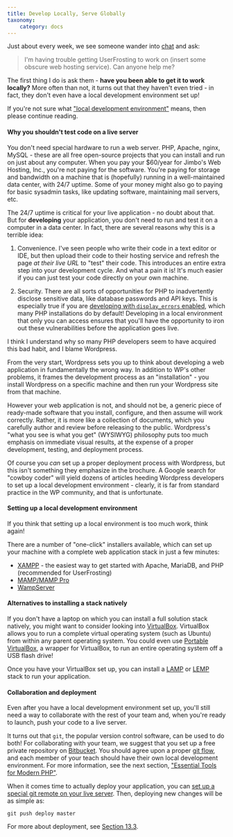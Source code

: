 ```yaml
---
title: Develop Locally, Serve Globally
taxonomy:
    category: docs
---
```


Just about every week, we see someone wander into [chat](https://chat.userfrosting.com) and ask:

> I'm having trouble getting UserFrosting to work on (insert some obscure web hosting service).  Can anyone help me?

The first thing I do is ask them - **have you been able to get it to work locally?**  More often than not, it turns out that they haven't even tried - in fact, they don't even have a local development environment set up!

If you're not sure what ["local development environment"](http://daraskolnick.com/developer-tip-tuesday-always-develop-locally/) means, then please continue reading.

#### Why you shouldn't test code on a live server 

You don't need special hardware to run a web server.  PHP, Apache, nginx, MySQL - these are all free open-source projects that you can install and run on just about any computer.  When you pay your $60/year for Jimbo's Web Hosting, Inc., you're not paying for the software.  You're paying for storage and bandwidth on a machine that is (hopefully) running in a well-maintained data center, with 24/7 uptime.  Some of your money might also go to paying for basic sysadmin tasks, like updating software, maintaining mail servers, etc.

The 24/7 uptime is critical for your live application - no doubt about that.  But for **developing** your application, you don't need 
to run and test it on a computer in a data center.  In fact, there are several reasons why this is a terrible idea:

1. Convenience.  I've seen people who write their code in a text editor or IDE, but then upload their code to their hosting service and refresh the page *at their live URL* to "test" their code.  This introduces an entire extra step into your development cycle.  And what a pain it is!  It's much easier if you can just test your code directly on your own machine.

2. Security.  There are all sorts of opportunities for PHP to inadvertently disclose sensitive data, like database passwords and API keys.  This is especially true if you are [developing with `display_errors` enabled](/background/server-side), which many PHP installations do by default!  Developing in a local environment that only you can access ensures that you'll have the opportunity to iron out these vulnerabilities before the application goes live.

I think I understand why so many PHP developers seem to have acquired this bad habit, and I blame Wordpress.  

From the very start, Wordpress sets you up to think about developing a web application in fundamentally the wrong way.  In addition to WP's other problems, it frames the development process as an "installation" - you install Wordpress on a specific machine and then run your Wordpress site from that machine.

However your web application is not, and should not be, a generic piece of ready-made software that you install, configure, and then assume will work correctly.  Rather, it is more like a collection of documents, which you carefully author and review before releasing to the public.  Wordpress's "what you see is what you get" (WYSIWYG) philosophy puts too much emphasis on immediate visual results, at the expense of a proper development, testing, and deployment process.

Of course you *can* set up a proper deployment process with Wordpress, but this isn't something they emphasize in the brochure.  A Google search for "cowboy coder" will yield dozens of articles heeding Wordpress developers to set up a local development environment - clearly, it is far from standard practice in the WP community, and that is unfortunate.

#### Setting up a local development environment

If you think that setting up a local environment is too much work, think again!

There are a number of "one-click" installers available, which can set up your machine with a complete web application stack in just a few minutes:

- [XAMPP](https://www.apachefriends.org/index.html) - the easiest way to get started with Apache, MariaDB, and PHP (recommended for UserFrosting)
- [MAMP/MAMP Pro](http://mamp.info)
- [WampServer](http://www.wampserver.com/en/)

#### Alternatives to installing a stack natively

If you don't have a laptop on which you can install a full solution stack natively, you might want to consider looking into [VirtualBox](https://www.virtualbox.org/manual/ch01.html).  VirtualBox allows you to run a complete virtual operating system (such as Ubuntu) from within any parent operating system.  You could even use [Portable VirtualBox](http://www.vbox.me/), a wrapper for VirtualBox, to run an entire operating system off a USB flash drive!

Once you have your VirtualBox set up, you can install a [LAMP](https://www.digitalocean.com/community/tutorials/how-to-install-linux-apache-mysql-php-lamp-stack-on-ubuntu-16-04) or [LEMP](https://www.digitalocean.com/community/tutorials/how-to-install-linux-nginx-mysql-php-lemp-stack-on-ubuntu-14-04) stack to run your application.

#### Collaboration and deployment

Even after you have a local development environment set up, you'll still need a way to collaborate with the rest of your team and, when you're ready to launch, push your code to a live server.

It turns out that `git`, the popular version control software, can be used to do both!  For collaborating with your team, we suggest that you set up a free private repository on [Bitbucket](https://bitbucket.org/).  You should agree upon a proper [git flow](http://nvie.com/posts/a-successful-git-branching-model/), and each member of your teach should have their own local development environment.  For more information, see the next section, ["Essential Tools for Modern PHP"](/basics/requirements/essential-tools-for-php).

When it comes time to actually deploy your application, you can [set up a special git remote on your live server](https://www.digitalocean.com/community/tutorials/how-to-set-up-automatic-deployment-with-git-with-a-vps).  Then, deploying new changes will be as simple as:

```
git push deploy master
```

For more about deployment, see [Section 13.3](/going-live/deployment).